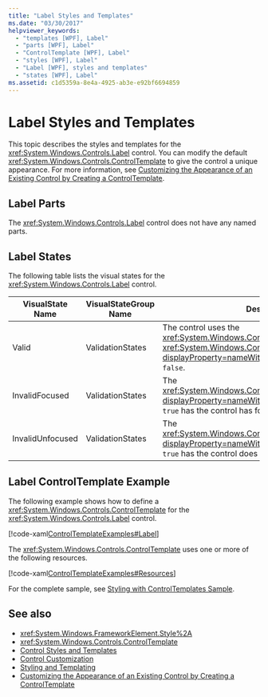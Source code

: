 ```yaml
---
title: "Label Styles and Templates"
ms.date: "03/30/2017"
helpviewer_keywords: 
  - "templates [WPF], Label"
  - "parts [WPF], Label"
  - "ControlTemplate [WPF], Label"
  - "styles [WPF], Label"
  - "Label [WPF], styles and templates"
  - "states [WPF], Label"
ms.assetid: c1d5359a-8e4a-4925-ab3e-e92bf6694859
---
```

# Label Styles and Templates
This topic describes the styles and templates for the <xref:System.Windows.Controls.Label> control. You can modify the default <xref:System.Windows.Controls.ControlTemplate> to give the control a unique appearance. For more information, see [Customizing the Appearance of an Existing Control by Creating a ControlTemplate](../../../../docs/framework/wpf/controls/customizing-the-appearance-of-an-existing-control.md).  
  
## Label Parts  
 The <xref:System.Windows.Controls.Label> control does not have any named parts.  
  
## Label States  
 The following table lists the visual states for the <xref:System.Windows.Controls.Label> control.  
  
|VisualState Name|VisualStateGroup Name|Description|  
|-|-|-|  
|Valid|ValidationStates|The control uses the <xref:System.Windows.Controls.Validation> class and the <xref:System.Windows.Controls.Validation.HasError%2A?displayProperty=nameWithType> attached property is `false`.|  
|InvalidFocused|ValidationStates|The <xref:System.Windows.Controls.Validation.HasError%2A?displayProperty=nameWithType> attached property is `true` has the control has focus.|  
|InvalidUnfocused|ValidationStates|The <xref:System.Windows.Controls.Validation.HasError%2A?displayProperty=nameWithType> attached property is `true` has the control does not have focus.|  
  
## Label ControlTemplate Example  
 The following example shows how to define a <xref:System.Windows.Controls.ControlTemplate> for the <xref:System.Windows.Controls.Label> control.  
  
 [!code-xaml[ControlTemplateExamples#Label](../../../../samples/snippets/csharp/VS_Snippets_Wpf/ControlTemplateExamples/CS/resources/label.xaml#label)]  
  
 The <xref:System.Windows.Controls.ControlTemplate> uses one or more of the following resources.  
  
 [!code-xaml[ControlTemplateExamples#Resources](../../../../samples/snippets/csharp/VS_Snippets_Wpf/ControlTemplateExamples/CS/resources/shared.xaml#resources)]  
  
 For the complete sample, see [Styling with ControlTemplates Sample](https://github.com/Microsoft/WPF-Samples/tree/master/Styles%20&%20Templates/IntroToStylingAndTemplating).  
  
## See also
- <xref:System.Windows.FrameworkElement.Style%2A>
- <xref:System.Windows.Controls.ControlTemplate>
- [Control Styles and Templates](../../../../docs/framework/wpf/controls/control-styles-and-templates.md)
- [Control Customization](../../../../docs/framework/wpf/controls/control-customization.md)
- [Styling and Templating](../../../../docs/framework/wpf/controls/styling-and-templating.md)
- [Customizing the Appearance of an Existing Control by Creating a ControlTemplate](../../../../docs/framework/wpf/controls/customizing-the-appearance-of-an-existing-control.md)
